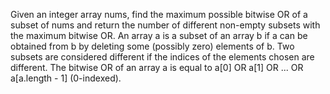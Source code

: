 Given an integer array nums, find the maximum possible bitwise OR of a subset of nums and return the number of different non-empty subsets with the maximum bitwise OR.
An array a is a subset of an array b if a can be obtained from b by deleting some (possibly zero) elements of b. Two subsets are considered different if the indices of the elements chosen are different.
The bitwise OR of an array a is equal to a[0] OR a[1] OR ... OR a[a.length - 1] (0-indexed).
